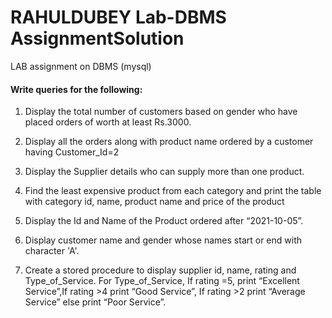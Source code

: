 #  RAHULDUBEY Lab-DBMS AssignmentSolution

LAB assignment on DBMS (mysql)


####  Write queries for the following:


1) Display the total number of customers based on gender who have placed orders of worth at least Rs.3000.

2) Display all the orders along with product name ordered by a customer having Customer_Id=2

3) Display the Supplier details who can supply more than one product.

4) Find the least expensive product from each category and print the table with category id, name, product name and price of the product

5) Display the Id and Name of the Product ordered after “2021-10-05”.

6) Display customer name and gender whose names start or end with character 'A'.

7) Create a stored procedure to display supplier id, name, rating and Type_of_Service. For Type_of_Service, If rating =5, print “Excellent Service”,If rating >4 print “Good Service”, If rating >2 print “Average Service” else print “Poor Service”.